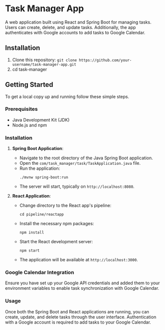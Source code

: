 # Task Manager App
A web application built using React and Spring Boot for managing tasks. Users can create, delete, and update tasks. Additionally, the app authenticates with Google accounts to add tasks to Google Calendar.

## Installation
1. Clone this repository:
   `git clone https://github.com/your-username/task-manager-app.git` 
2. cd task-manager

## Getting Started

To get a local copy up and running follow these simple steps.

### Prerequisites

- Java Development Kit (JDK)
- Node.js and npm

### Installation

1. **Spring Boot Application**:
    - Navigate to the root directory of the Java Spring Boot application.
    - Open the `com/task_manager/task/TaskApplication.java` file.
    - Run the application:
      ```
      ./mvnw spring-boot:run
      ```
    - The server will start, typically on `http://localhost:8080`.

2. **React Application**:
    - Change directory to the React app's pipeline:
      ```
      cd pipeline/reactapp
      ```
    - Install the necessary npm packages:
      ```
      npm install
      ```
    - Start the React development server:
      ```
      npm start
      ```
    - The application will be available at `http://localhost:3000`.

### Google Calendar Integration

Ensure you have set up your Google API credentials and added them to your environment variables to enable task synchronization with Google Calendar.

### Usage

Once both the Spring Boot and React applications are running, you can create, update, and delete tasks through the user interface. Authentication with a Google account is required to add tasks to your Google Calendar.
